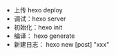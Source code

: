 

+ 上传 hexo deploy
+ 调试：hexo server
+ 初始化：hexo init
+ 编译： hexo generate
+ 新建日志： hexo new [post] "xxx"